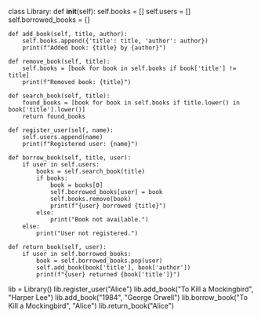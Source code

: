 class Library:
    def __init__(self):
        self.books = []
        self.users = []
        self.borrowed_books = {}

    def add_book(self, title, author):
        self.books.append({'title': title, 'author': author})
        print(f"Added book: {title} by {author}")

    def remove_book(self, title):
        self.books = [book for book in self.books if book['title'] != title]
        print(f"Removed book: {title}")

    def search_book(self, title):
        found_books = [book for book in self.books if title.lower() in book['title'].lower()]
        return found_books

    def register_user(self, name):
        self.users.append(name)
        print(f"Registered user: {name}")

    def borrow_book(self, title, user):
        if user in self.users:
            books = self.search_book(title)
            if books:
                book = books[0]
                self.borrowed_books[user] = book
                self.books.remove(book)
                print(f"{user} borrowed {title}")
            else:
                print("Book not available.")
        else:
            print("User not registered.")

    def return_book(self, user):
        if user in self.borrowed_books:
            book = self.borrowed_books.pop(user)
            self.add_book(book['title'], book['author'])
            print(f"{user} returned {book['title']}")

lib = Library()
lib.register_user("Alice")
lib.add_book("To Kill a Mockingbird", "Harper Lee")
lib.add_book("1984", "George Orwell")
lib.borrow_book("To Kill a Mockingbird", "Alice")
lib.return_book("Alice")

